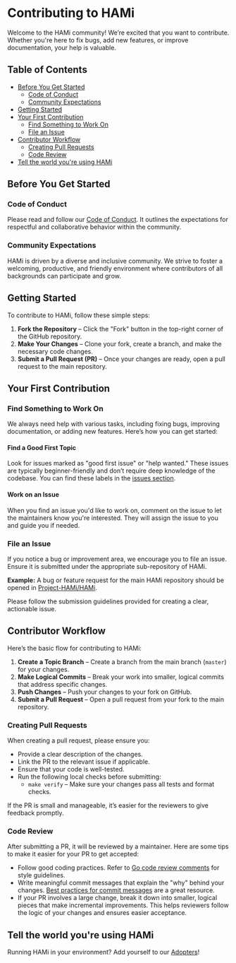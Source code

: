 # Contributing to HAMi

Welcome to the HAMi community! We’re excited that you want to contribute. Whether you're here to fix bugs, add new features, or improve documentation, your help is valuable.

## Table of Contents
- [Before You Get Started](#before-you-get-started)
  - [Code of Conduct](#code-of-conduct)
  - [Community Expectations](#community-expectations)
- [Getting Started](#getting-started)
- [Your First Contribution](#your-first-contribution)
  - [Find Something to Work On](#find-something-to-work-on)
  - [File an Issue](#file-an-issue)
- [Contributor Workflow](#contributor-workflow)
  - [Creating Pull Requests](#creating-pull-requests)
  - [Code Review](#code-review)
- [Tell the world you're using HAMi](#tell-the-world-youre-using-hami)

## Before You Get Started

### Code of Conduct
Please read and follow our [Code of Conduct](CODE-OF-CONDUCT.md). It outlines the expectations for respectful and collaborative behavior within the community.

### Community Expectations
HAMi is driven by a diverse and inclusive community. We strive to foster a welcoming, productive, and friendly environment where contributors of all backgrounds can participate and grow.

## Getting Started

To contribute to HAMi, follow these simple steps:
1. **Fork the Repository** – Click the "Fork" button in the top-right corner of the GitHub repository.
2. **Make Your Changes** – Clone your fork, create a branch, and make the necessary code changes.
3. **Submit a Pull Request (PR)** – Once your changes are ready, open a pull request to the main repository.

## Your First Contribution

### Find Something to Work On
We always need help with various tasks, including fixing bugs, improving documentation, or adding new features. Here’s how you can get started:

#### Find a Good First Topic
Look for issues marked as "good first issue" or "help wanted." These issues are typically beginner-friendly and don’t require deep knowledge of the codebase. You can find these labels in the [issues section](https://github.com/Project-HAMi/HAMi/issues).

#### Work on an Issue
When you find an issue you'd like to work on, comment on the issue to let the maintainers know you're interested. They will assign the issue to you and guide you if needed.

### File an Issue
If you notice a bug or improvement area, we encourage you to file an issue. Ensure it is submitted under the appropriate sub-repository of HAMi. 

**Example:** A bug or feature request for the main HAMi repository should be opened in [Project-HAMi/HAMi](https://github.com/Project-HAMi/HAMi/issues).

Please follow the submission guidelines provided for creating a clear, actionable issue.

## Contributor Workflow

Here’s the basic flow for contributing to HAMi:

1. **Create a Topic Branch** – Create a branch from the main branch (`master`) for your changes.
2. **Make Logical Commits** – Break your work into smaller, logical commits that address specific changes.
3. **Push Changes** – Push your changes to your fork on GitHub.
4. **Submit a Pull Request** – Open a pull request from your fork to the main repository.

### Creating Pull Requests
When creating a pull request, please ensure you:

- Provide a clear description of the changes.
- Link the PR to the relevant issue if applicable.
- Ensure that your code is well-tested.
- Run the following local checks before submitting:
  - `make verify` – Make sure your changes pass all tests and format checks.

If the PR is small and manageable, it’s easier for the reviewers to give feedback promptly.

### Code Review
After submitting a PR, it will be reviewed by a maintainer. Here are some tips to make it easier for your PR to get accepted:

- Follow good coding practices. Refer to [Go code review comments](https://github.com/golang/go/wiki/CodeReviewComments) for style guidelines.
- Write meaningful commit messages that explain the "why" behind your changes. [Best practices for commit messages](https://chris.beams.io/posts/git-commit/) are a great resource.
- If your PR involves a large change, break it down into smaller, logical pieces that make incremental improvements. This helps reviewers follow the logic of your changes and ensures easier acceptance.

## Tell the world you're using HAMi

Running HAMi in your environment? Add yourself to our [Adopters](./adopters.md)!